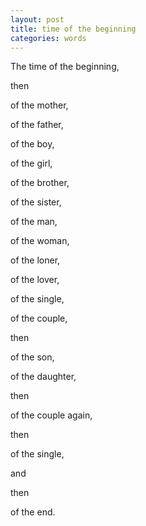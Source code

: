 ```yaml
---
layout: post
title: time of the beginning
categories: words
---
```

The time of the beginning,
 
then

of the mother,

of the father,

of the boy,

of the girl,

of the brother,

of the sister,

of the man,

of the woman,

of the loner,

of the lover,

of the single,

of the couple, 

then

of the son,

of the daughter, 

then

of the couple again, 

then

of the single,

and 

then

of the end.
<!--stackedit_data:
eyJoaXN0b3J5IjpbLTY4MzQwNDIwMCwtMTczOTMzNTY4Ml19
-->